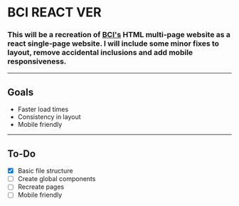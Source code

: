 # BCI REACT VER


### This will be a recreation of [BCI's](https://www.bestcircuits.com/) HTML multi-page website as a react single-page website. I will include some minor fixes to layout, remove accidental inclusions and add mobile responsiveness.
---

## Goals
* Faster load times
* Consistency in layout
* Mobile friendly
---
## To-Do
  - [x] Basic file structure
  - [ ] Create global components
  - [ ] Recreate pages
  - [ ] Mobile friendly